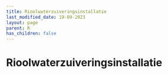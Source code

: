 ```yaml
---
title: Rioolwaterzuiveringsinstallatie
last_modified_date: 19-09-2023
layout: page
parent: R
has_children: false
---
```


Rioolwaterzuiveringsinstallatie
===============================

